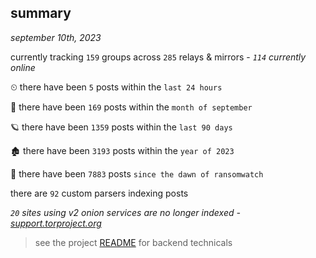 
## summary
_september 10th, 2023_

currently tracking `159` groups across `285` relays & mirrors - _`114` currently online_

⏲ there have been `5` posts within the `last 24 hours`

🦈 there have been `169` posts within the `month of september`

🪐 there have been `1359` posts within the `last 90 days`

🏚 there have been `3193` posts within the `year of 2023`

🦕 there have been `7883` posts `since the dawn of ransomwatch`

there are `92` custom parsers indexing posts

_`20` sites using v2 onion services are no longer indexed - [support.torproject.org](https://support.torproject.org/onionservices/v2-deprecation/)_

> see the project [README](https://github.com/joshhighet/ransomwatch#ransomwatch--) for backend technicals
